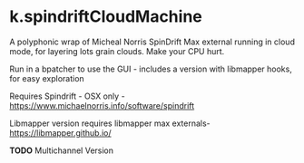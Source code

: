 # k.spindriftCloudMachine
A polyphonic wrap of Micheal Norris SpinDrift Max external running in cloud mode, for layering lots grain clouds. Make your CPU hurt. 

Run in a bpatcher to use the GUI - includes a version with libmapper hooks, for easy exploration

Requires Spindrift - OSX only - https://www.michaelnorris.info/software/spindrift

Libmapper version requires libmapper max externals- https://libmapper.github.io/

**TODO**
Multichannel Version
